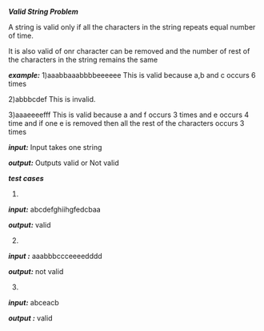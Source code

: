 ***Valid String Problem***

A string is valid only if all the characters in the string repeats equal number of time.

It is also valid of onr character can be removed and the number of rest of the characters in the string remains the same

***example:***
1)aaabbaaabbbbeeeeee
This is valid because
a,b and c occurs 6 times

2)abbbcdef
This is invalid.

3)aaaeeeefff
This is valid because 
a and f occurs 3 times and e occurs 4 time and if one e is removed then all the rest of the characters occurs 3 times

***input:***
     Input takes one string

***output:***
     Outputs valid or Not valid

***test cases***

1)
***input:*** abcdefghiihgfedcbaa

***output:***
     valid

2)
***input :*** aaabbbccceeeedddd

***output:***
    not valid

3)
***input:*** abceacb

***output :***
    valid
